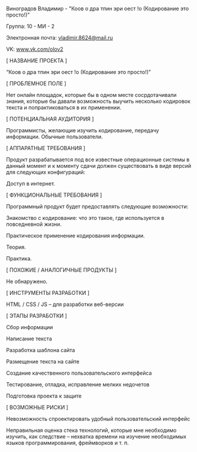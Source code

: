 Виноградов Владимир - "Коов о дра тпин эри  оест !о (Кодирование это просто!)"

Группа: 10 - МИ - 2

Электронная почта: vladimir.8624@mail.ru

VK: www.vk.com/olov2

[ НАЗВАНИЕ ПРОЕКТА ]

“Коов о дра тпин эри  оест !о (Кодирование это просто!)”

[ ПРОБЛЕМНОЕ ПОЛЕ ]

Нет онлайн площадок, которые бы в одном месте сосрдотачивали знания, которые бы давали возможность выучить несколько кодировок текста и попрактиковаться в их применении.

[ ПОТЕНЦИАЛЬНАЯ АУДИТОРИЯ ]

Программисты, желающие изучить кодирование, передачу информации.
Обычные пользователи.

[ АППАРАТНЫЕ ТРЕБОВАНИЯ ]

Продукт разрабатывается под все известные операционные системы в данный момент и к моменту сдачи должен существовать в виде версий для следующих конфигураций:

Доступ в интернет.

[ ФУНКЦИОНАЛЬНЫЕ ТРЕБОВАНИЯ ]

Программный продукт будет предоставлять следующие возможности:

Знакомство с кодирование: что это такое, где используется в повседневной жизни.

Практическое применение кодирования информации.

Теория.

Практика.


[ ПОХОЖИЕ / АНАЛОГИЧНЫЕ ПРОДУКТЫ ]

Не обнаружено.

[ ИНСТРУМЕНТЫ РАЗРАБОТКИ ]

HTML / CSS / JS – для разработки веб-версии

[ ЭТАПЫ РАЗРАБОТКИ ]

Сбор информации

Написание текста

Разработка шаблона сайта

Размещение текста на сайте

Создание качественного пользовательского интерфейса

Тестирование, отладка, исправление мелких недочетов

Подготовка проекта к защите

[ ВОЗМОЖНЫЕ РИСКИ ]

Невозможность спроектировать удобный пользовательский интерфейс

Неправильная оценка стека технологий, которые мне необходимо изучить, как следствие – нехватка времени на изучение необходимых языков программирования, фреймворков и т. п.
